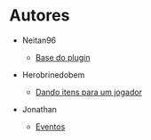 # Autores

* Neitan96
  * [Base do plugin](Bukkit%20básico/Criando%20a%20base%20do%20plugin.md)

* Herobrinedobem
  * [Dando itens para um jogador](Bukkit%20básico/Dando%20itens%20para%20um%20jogador.md)

* Jonathan
  * [Eventos](Bukkit%20básico/Criando+Listener%28Monitores%29+de+eventos.md)
